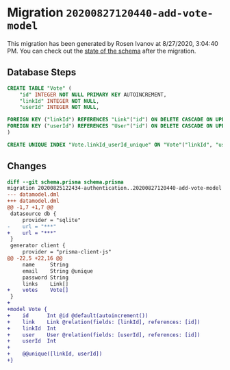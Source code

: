 # Migration `20200827120440-add-vote-model`

This migration has been generated by Rosen Ivanov at 8/27/2020, 3:04:40 PM.
You can check out the [state of the schema](./schema.prisma) after the migration.

## Database Steps

```sql
CREATE TABLE "Vote" (
    "id" INTEGER NOT NULL PRIMARY KEY AUTOINCREMENT,
    "linkId" INTEGER NOT NULL,
    "userId" INTEGER NOT NULL,

FOREIGN KEY ("linkId") REFERENCES "Link"("id") ON DELETE CASCADE ON UPDATE CASCADE,
FOREIGN KEY ("userId") REFERENCES "User"("id") ON DELETE CASCADE ON UPDATE CASCADE
)

CREATE UNIQUE INDEX "Vote.linkId_userId_unique" ON "Vote"("linkId", "userId")
```

## Changes

```diff
diff --git schema.prisma schema.prisma
migration 20200825122434-authentication..20200827120440-add-vote-model
--- datamodel.dml
+++ datamodel.dml
@@ -1,7 +1,7 @@
 datasource db {
     provider = "sqlite"
-    url = "***"
+    url = "***"
 }
 generator client {
     provider = "prisma-client-js"
@@ -22,5 +22,16 @@
     name     String
     email    String @unique
     password String
     links    Link[]
+    votes    Vote[]
 }
+
+model Vote {
+    id      Int @id @default(autoincrement())
+    link    Link @relation(fields: [linkId], references: [id])
+    linkId  Int
+    user    User @relation(fields: [userId], references: [id])
+    userId  Int
+
+    @@unique([linkId, userId])
+}
```


